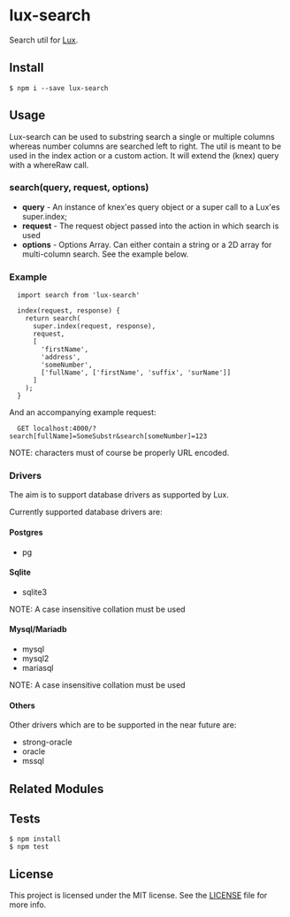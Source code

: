 # lux-search
Search util for [Lux](https://github.com/postlight/lux).

## Install

    $ npm i --save lux-search

## Usage
Lux-search can be used to substring search a single or multiple columns whereas number columns are searched left to right. The util is meant to be used in the index action or a custom action. It will extend the (knex) query with a whereRaw call.

### search(query, request, options)
- **query** - An instance of knex'es query object or a super call to a Lux'es super.index;
- **request** - The request object passed into the action in which search is used
- **options** - Options Array. Can either contain a string or a 2D array for multi-column search. See the example below.


### Example
```
  import search from 'lux-search'
  
  index(request, response) {
    return search(
      super.index(request, response),
      request,
      [
        'firstName',
        'address',
        'someNumber',
        ['fullName', ['firstName', 'suffix', 'surName']]
      ]
    );
  }
```
  
And an accompanying example request:
  
```
  GET localhost:4000/?search[fullName]=SomeSubstr&search[someNumber]=123
```

NOTE: characters must of course be properly URL encoded.

### Drivers
The aim is to support database drivers as supported by Lux.

Currently supported database drivers are:

#### Postgres
- pg

#### Sqlite
- sqlite3

NOTE: A case insensitive collation must be used

#### Mysql/Mariadb
- mysql
- mysql2
- mariasql

NOTE: A case insensitive collation must be used

#### Others
Other drivers which are to be supported in the near future are:
- strong-oracle
- oracle
- mssql

## Related Modules

## Tests

    $ npm install
    $ npm test

## License
This project is licensed under the MIT license. See the [LICENSE](LICENSE) file for more info.
